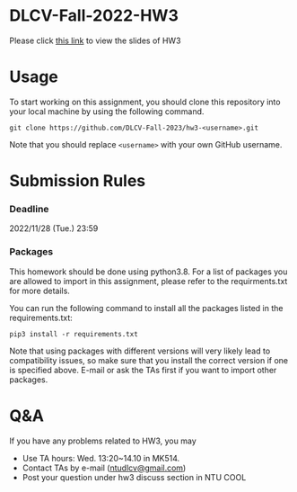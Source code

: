 # DLCV-Fall-2022-HW3

Please click [this link](https://docs.google.com/presentation/d/1EULIBowTya5Teydha7DhopHGA8Mzy4QmghByLa3PiL8/edit?usp=sharing) to view the slides of HW3

# Usage

To start working on this assignment, you should clone this repository into your local machine by using the following command.
    
    git clone https://github.com/DLCV-Fall-2023/hw3-<username>.git


Note that you should replace `<username>` with your own GitHub username.

# Submission Rules
### Deadline
2022/11/28 (Tue.) 23:59

### Packages
This homework should be done using python3.8. For a list of packages you are allowed to import in this assignment, please refer to the requirments.txt for more details.

You can run the following command to install all the packages listed in the requirements.txt:

    pip3 install -r requirements.txt

Note that using packages with different versions will very likely lead to compatibility issues, so make sure that you install the correct version if one is specified above. E-mail or ask the TAs first if you want to import other packages.

# Q&A
If you have any problems related to HW3, you may
- Use TA hours: Wed. 13:20~14.10 in MK514.
- Contact TAs by e-mail ([ntudlcv@gmail.com](mailto:ntudlcv@gmail.com))
- Post your question under hw3 discuss section in NTU COOL

